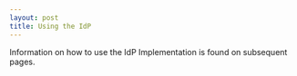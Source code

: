 ```yaml
---
layout: post
title: Using the IdP
---
```

Information on how to use the IdP Implementation is found on subsequent pages.